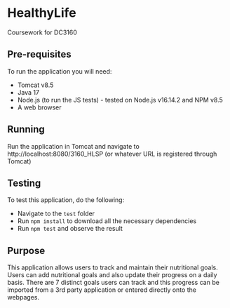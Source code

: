 # HealthyLife

Coursework for DC3160

## Pre-requisites

To run the application you will need:
- Tomcat v8.5
- Java 17
- Node.js (to run the JS tests) - tested on Node.js v16.14.2 and NPM v8.5
- A web browser

## Running

Run the application in Tomcat and navigate to http://localhost:8080/3160_HLSP (or whatever URL is registered through Tomcat)

## Testing

To test this application, do the following:
- Navigate to the `test` folder
- Run `npm install` to download all the necessary dependencies
- Run `npm test` and observe the result

## Purpose

This application allows users to track and maintain their nutritional goals. Users can add nutritional goals and also update their progress on a daily basis. There are 7 distinct goals users can track and this progress can be imported from a 3rd party application or entered directly onto the webpages.
